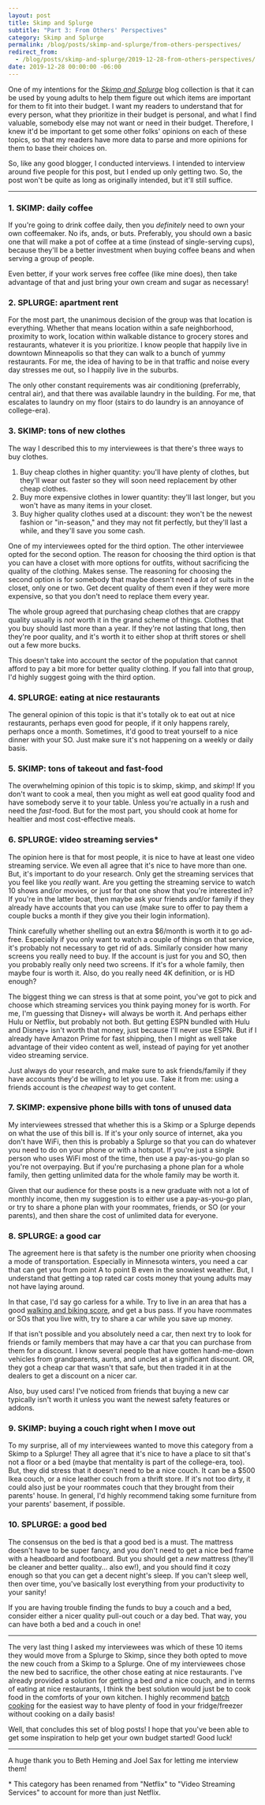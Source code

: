 ```yaml
---
layout: post
title: Skimp and Splurge
subtitle: "Part 3: From Others' Perspectives"
category: Skimp and Splurge
permalink: /blog/posts/skimp-and-splurge/from-others-perspectives/
redirect_from:
  - /blog/posts/skimp-and-splurge/2019-12-28-from-others-perspectives/
date: 2019-12-28 00:00:00 -06:00
---
```


One of my intentions for the [_Skimp and Splurge_](/blog/skimp-and-splurge/) blog collection is that it can be used by young adults to help them figure out which items are important for them to fit into their budget. I want my readers to understand that for every person, what they prioritize in their budget is personal, and what I find valuable, somebody else may not want or need in their budget. Therefore, I knew it'd be important to get some other folks' opinions on each of these topics, so that my readers have more data to parse and more opinions for them to base their choices on.

So, like any good blogger, I conducted interviews. I intended to interview around five people for this post, but I ended up only getting two. So, the post won't be quite as long as originally intended, but it'll still suffice.

---

### 1. SKIMP: daily coffee

If you're going to drink coffee daily, then you _definitely_ need to own your own coffeemaker. No ifs, ands, or buts. Preferably, you should own a basic one that will make a pot of coffee at a time (instead of single-serving cups), because they'll be a better investment when buying coffee beans and when serving a group of people.

Even better, if your work serves free coffee (like mine does), then take advantage of that and just bring your own cream and sugar as necessary!

### 2. SPLURGE: apartment rent

For the most part, the unanimous decision of the group was that location is everything. Whether that means location within a safe neighborhood, proximity to work, location within walkable distance to grocery stores and restaurants, whatever it is you prioritize. I know people that happily live in downtown Minneapolis so that they can walk to a bunch of yummy restaurants. For me, the idea of having to be in that traffic and noise every day stresses me out, so I happily live in the suburbs.

The only other constant requirements was air conditioning (preferrably, central air), and that there was available laundry in the building. For me, that escalates to laundry on my floor (stairs to do laundry is an annoyance of college-era).

### 3. SKIMP: tons of new clothes

The way I described this to my interviewees is that there's three ways to buy clothes.

1. Buy cheap clothes in higher quantity: you'll have plenty of clothes, but they'll wear out faster so they will soon need replacement by other cheap clothes.
2. Buy more expensive clothes in lower quantity: they'll last longer, but you won't have as many items in your closet.
3. Buy higher quality clothes used at a discount: they won't be the newest fashion or "in-season," and they may not fit perfectly, but they'll last a while, and they'll save you some cash.

One of my interviewees opted for the third option. The other interviewee opted for the second option. The reason for choosing the third option is that you can have a closet with more options for outfits, without sacrificing the quality of the clothing. Makes sense. The reasoning for choosing the second option is for somebody that maybe doesn't need a _lot_ of suits in the closet, only one or two. Get decent quality of them even if they were more expensive, so that you don't need to replace them every year.

The whole group agreed that purchasing cheap clothes that are crappy quality usually is _not_ worth it in the grand scheme of things. Clothes that you buy should last more than a year. If they're not lasting that long, then they're poor quality, and it's worth it to either shop at thrift stores or shell out a few more bucks.

This doesn't take into account the sector of the population that cannot afford to pay a bit more for better quality clothing. If you fall into that group, I'd highly suggest going with the third option.

### 4. SPLURGE: eating at nice restaurants

The general opinion of this topic is that it's totally ok to eat out at nice restaurants, perhaps even good for people, if it only happens rarely, perhaps once a month. Sometimes, it'd good to treat yourself to a nice dinner with your SO. Just make sure it's not happening on a weekly or daily basis.

### 5. SKIMP: tons of takeout and fast-food

The overwhelming opinion of this topic is to skimp, skimp, and _skimp_! If you don't want to cook a meal, then you might as well eat good quality food and have somebody serve it to your table. Unless you're actually in a rush and need the _fast_-food. But for the most part, you should cook at home for healtier and most cost-effective meals.

### 6. SPLURGE: video streaming servies*

The opinion here is that for most people, it is nice to have at least one video streaming service. We even all agree that it's nice to have more than one. But, it's important to do your research. Only get the streaming services that you feel like you _really_ want. Are you getting the streaming service to watch 10 shows and/or movies, or just for that one show that you're interested in? If you're in the latter boat, then maybe ask your friends and/or family if they already have accounts that you can use (make sure to offer to pay them a couple bucks a month if they give you their login information).

Think carefully whether shelling out an extra $6/month is worth it to go ad-free. Especially if you only want to watch a couple of things on that service, it's probably not necessary to get rid of ads. Similarly consider how many screens you really need to buy. If the account is just for you and SO, then you probably really only need two screens. If it's for a whole family, then maybe four is worth it. Also, do you really need 4K definition, or is HD enough?

The biggest thing we can stress is that at some point, you've got to pick and choose which streaming services you think paying money for is worth. For me, I'm guessing that Disney+ will always be worth it. And perhaps either Hulu or Netflix, but probably not both. But getting ESPN bundled with Hulu and Disney+ isn't worth that money, just because I'll never use ESPN. But if I already have Amazon Prime for fast shipping, then I might as well take advantage of their video content as well, instead of paying for yet another video streaming service.

Just always do your research, and make sure to ask friends/family if they have accounts they'd be willing to let you use. Take it from me: using a friends account is the _cheapest_ way to get content.

### 7. SKIMP: expensive phone bills with tons of unused data

My interviewees stressed that whether this is a Skimp or a Splurge depends on what the use of this bill is. If it's your only source of internet, aka you don't have WiFi, then this is probably a Splurge so that you can do whatever you need to do on your phone or with a hotspot. If you're just a single person who uses WiFi most of the time, then use a pay-as-you-go plan so you're not overpaying. But if you're purchasing a phone plan for a whole family, then getting unlimited data for the whole family may be worth it.

Given that our audience for these posts is a new graduate with not a lot of monthly income, then my suggestion is to either use a pay-as-you-go plan, or try to share a phone plan with your roommates, friends, or SO (or your parents), and then share the cost of unlimited data for everyone.

### 8. SPLURGE: a good car

The agreement here is that safety is the number one priority when choosing a mode of transportation. Especially in Minnesota winters, you need a car that can get you from point A to point B even in the snowiest weather. But, I understand that getting a top rated car costs money that young adults may not have laying around.

In that case, I'd say go carless for a while. Try to live in an area that has a good [walking and biking score](https://www.walkscore.com/MN/), and get a bus pass. If you have roommates or SOs that you live with, try to share a car while you save up money.

If that isn't possible and you absolutely need a car, then next try to look for friends or family members that may have a car that you can purchase from them for a discount. I know several people that have gotten hand-me-down vehicles from grandparents, aunts, and uncles at a significant discount. OR, they got a cheap car that wasn't that safe, but then traded it in at the dealers to get a discount on a nicer car.

Also, buy used cars! I've noticed from friends that buying a new car typically isn't worth it unless you want the newest safety features or addons.

### 9. SKIMP: buying a couch right when I move out

To my surprise, all of my interviewees wanted to move this category from a Skimp to a Splurge! They all agree that it's nice to have a place to sit that's not a floor or a bed (maybe that mentality is part of the college-era, too). But, they did stress that it doesn't need to be a nice couch. It can be a $500 Ikea couch, or a nice leather couch from a thrift store. If it's not too dirty, it could also just be your roommates couch that they brought from their parents' house. In general, I'd highly recommend taking some furniture from your parents' basement, if possible.

### 10. SPLURGE: a good bed

The consensus on the bed is that a good bed is a must. The mattress doesn't have to be super fancy, and you don't need to get a nice bed frame with a headboard and footboard. But you should get a _new_ mattress (they'll be cleaner and better quality... also ew!), and you should find it cozy enough so that you can get a decent night's sleep. If you can't sleep well, then over time, you've basically lost everything from your productivity to your sanity!

If you are having trouble finding the funds to buy a couch and a bed, consider either a nicer quality pull-out couch or a day bed. That way, you can have both a bed and a couch in one!

---

The very last thing I asked my interviewees was which of these 10 items they would move from a Splurge to Skimp, since they both opted to move the new couch from a Skimp to a Splurge. One of my interviewees chose the new bed to sacrifice, the other chose eating at nice restaurants. I've already provided a solution for getting a bed _and_ a nice couch, and in terms of eating at nice restaurants, I think the best solution would just be to cook food in the comforts of your own kitchen. I highly recommend [batch cooking](https://www.huffpost.com/entry/rules-of-batch-cooking_n_8401718) for the easiest way to have plenty of food in your fridge/freezer without cooking on a daily basis!

Well, that concludes this set of blog posts! I hope that you've been able to get some inspiration to help get your own budget started! Good luck!

---

A huge thank you to Beth Heming and Joel Sax for letting me interview them!

\* This category has been renamed from "Netflix" to "Video Streaming Services" to account for more than just Netflix.
